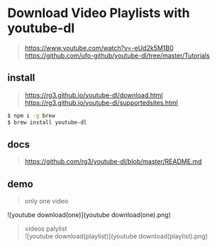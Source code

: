 # Download Video Playlists with youtube-dl

> https://www.youtube.com/watch?v=-eUd2k5M1B0  
> https://github.com/ufo-github/youtube-dl/tree/master/Tutorials    


## install

> https://rg3.github.io/youtube-dl/download.html  
> https://rg3.github.io/youtube-dl/supportedsites.html  

```sh
$ npm i -g brew
$ brew install youtube-dl
``` 

## docs

> https://github.com/rg3/youtube-dl/blob/master/README.md    

## demo
> only one video  

![youtube download(one)](youtube download(one).png)

> videos palylist  
![youtube download(playlist)](youtube download(playlist).png)


 




